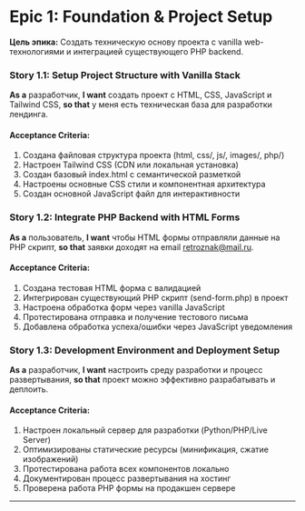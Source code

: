 # Epic 1: Foundation & Project Setup

**Цель эпика:** Создать техническую основу проекта с vanilla web-технологиями и интеграцией существующего PHP backend.

### Story 1.1: Setup Project Structure with Vanilla Stack

**As a** разработчик,
**I want** создать проект с HTML, CSS, JavaScript и Tailwind CSS,
**so that** у меня есть техническая база для разработки лендинга.

#### Acceptance Criteria:
1. Создана файловая структура проекта (html, css/, js/, images/, php/)
2. Настроен Tailwind CSS (CDN или локальная установка)
3. Создан базовый index.html с семантической разметкой
4. Настроены основные CSS стили и компонентная архитектура
5. Создан основной JavaScript файл для интерактивности

### Story 1.2: Integrate PHP Backend with HTML Forms

**As a** пользователь,
**I want** чтобы HTML формы отправляли данные на PHP скрипт,
**so that** заявки доходят на email retroznak@mail.ru.

#### Acceptance Criteria:
1. Создана тестовая HTML форма с валидацией
2. Интегрирован существующий PHP скрипт (send-form.php) в проект
3. Настроена обработка форм через vanilla JavaScript
4. Протестирована отправка и получение тестового письма
5. Добавлена обработка успеха/ошибки через JavaScript уведомления

### Story 1.3: Development Environment and Deployment Setup

**As a** разработчик,
**I want** настроить среду разработки и процесс развертывания,
**so that** проект можно эффективно разрабатывать и деплоить.

#### Acceptance Criteria:
1. Настроен локальный сервер для разработки (Python/PHP/Live Server)
2. Оптимизированы статические ресурсы (минификация, сжатие изображений)
3. Протестирована работа всех компонентов локально
4. Документирован процесс развертывания на хостинг
5. Проверена работа PHP формы на продакшен сервере

---

